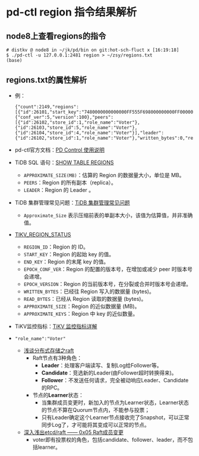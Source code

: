 # pd-ctl region 指令结果解析

## node8上查看regions的指令

```
# distkv @ node8 in ~/jk/pd/bin on git:hot-sch-fluct x [16:19:18] 
$ ./pd-ctl -u 127.0.0.1:2481 region > ~/zsy/regions.txt
(base) 
```

## regions.txt的属性解析

- 例：

  ```
  {"count":2149,"regions":[{"id":26101,"start_key":"7480000000000000FF555F698000000000FF0000040158503235FF32313638FF353337FF0000000000FA0380FF0000000000000103FF8000000000000001FF0380000000000000FF010380000000037EFF14BB000000000000F9","end_key":"7480000000000000FF555F698000000000FF0000040158503235FF35353330FF333430FF0000000000FA0380FF0000000000000103FF8000000000000001FF0380000000000000FF01038000000003B3FFC5E5000000000000F9","epoch":{"conf_ver":5,"version":100},"peers":[{"id":26102,"store_id":1,"role_name":"Voter"},{"id":26103,"store_id":5,"role_name":"Voter"},{"id":26104,"store_id":4,"role_name":"Voter"}],"leader":{"id":26102,"store_id":1,"role_name":"Voter"},"written_bytes":0,"read_bytes":0,"written_keys":0,"read_keys":0,"approximate_size":102,"approximate_keys":958499},...,]}
  ```

- pd-ctl官方文档：[PD Control 使用说明](https://docs.pingcap.com/zh/tidb/stable/pd-control)

- TiDB SQL 语句：[SHOW TABLE REGIONS](https://docs.pingcap.com/zh/tidb/stable/sql-statement-show-table-regions)

  - `APPROXIMATE_SIZE(MB)`：估算的 Region 的数据量大小，单位是 MB。
  - `PEERS`：Region 的所有副本（replica）。
  - `LEADER`：Region 的 Leader 。

- TiDB 集群管理常见问题：[TiDB 集群管理常见问题](https://docs.pingcap.com/zh/tidb/stable/manage-cluster-faq)

  - `Approximate_Size` 表示压缩前表的单副本大小，该值为估算值，并非准确值。

- [TIKV_REGION_STATUS](https://docs.pingcap.com/zh/tidb/stable/information-schema-tikv-region-status)

  - `REGION_ID`：Region 的 ID。
  - `START_KEY`：Region 的起始 key 的值。
  - `END_KEY`：Region 的末尾 key 的值。
  - `EPOCH_CONF_VER`：Region 的配置的版本号，在增加或减少 peer 时版本号会递增。
  - `EPOCH_VERSION`：Region 的当前版本号，在分裂或合并时版本号会递增。
  - `WRITTEN_BYTES`：已经往 Region 写入的数据量 (bytes)。
  - `READ_BYTES`：已经从 Region 读取的数据量 (bytes)。
  - `APPROXIMATE_SIZE`：Region 的近似数据量 (MB)。
  - `APPROXIMATE_KEYS`：Region 中 key 的近似数量。

- TiKV监控指标：[TiKV 监控指标详解](https://docs.pingcap.com/zh/tidb/stable/grafana-tikv-dashboard)

- `"role_name":"Voter"`

  - [浅谈分布式存储之raft](https://zhuanlan.zhihu.com/p/114221938)
    - Raft节点有3种角色：
      - **Leader**：处理客户端读写、复制Log给Follower等。
      - **Candidate**：竞选新的Leader(由Follower超时转换得来)。
      - **Follower**：不发送任何请求，完全被动响应Leader、Candidate的RPC。
    - 节点的**Learner**状态：
      - 当集群成员变更时，新加入的节点为Learner状态，Learner状态的节点不算在Quorum节点内，不能参与投票；
      - 只有Leader确定这个Learner节点接收完了Snapshot，可以正常同步Log了，才可能将其变成可以正常的节点。
  - [深入浅出etcd/raft —— 0x05 Raft成员变更](http://blog.mrcroxx.com/posts/code-reading/etcdraft-made-simple/5-confchange/)
    - voter即有投票权的角色，包括candidate、follower、leader，而不包括learner。
